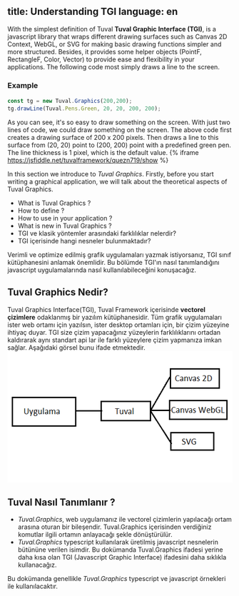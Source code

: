 title: Understanding TGI
language: en
---
With the simplest definition of Tuval **Tuval Graphic Interface (TGI)**, is a javascript library that wraps different drawing surfaces such as Canvas 2D Context, WebGL, or SVG for making basic drawing functions simpler and more structured. Besides, it provides some helper objects (PointF, RectangleF, Color, Vector) to provide ease and flexibility in your applications. The following code most simply draws a line to the screen.

### Example
```typescript
const tg = new Tuval.Graphics(200,200);
tg.drawLine(Tuval.Pens.Green, 20, 20, 200, 200);
```
As you can see, it's so easy to draw something on the screen. With just two lines of code, we could draw something on the screen. The above code first creates a drawing surface of 200 x 200 pixels. Then draws a line to this surface from (20, 20) point to (200, 200) point with a predefined green pen. The line thickness is 1 pixel, which is the default value.
{% iframe https://jsfiddle.net/tuvalframework/quezn719/show %}

In this section we introduce to *Tuval Graphics*. Firstly, before you start writing a graphical application, we will talk about the theoretical aspects of Tuval Graphics.
- What is Tuval Graphics ?
- How to define ?
- How to use in your application ?
- What is new in Tuval Graphics ?
- TGI ve klasik yöntemler arasındaki farklılıklar nelerdir?
- TGI içerisinde hangi nesneler bulunmaktadır?

Verimli ve optimize edilmiş grafik uygulamaları yazmak istiyorsanız, TGI sınıf kütüphanesini anlamak önemlidir. Bu bölümde TGI'ın nasıl tanımlandığını javascript uygulamalarında nasıl kullanılabileceğini konuşacağız.

## Tuval Graphics Nedir?
Tuval Graphics Interface(TGI), Tuval Framework içerisinde **vectorel çizimlere** odaklanmış bir yazılım kütüphanesidir.
Tüm grafik uygulamaları ister web ortamı için yazılsın, ister desktop ortamları için, bir çizim yüzeyine ihtiyaç duyar. TGI size çizim yapacağınız yüzeylerin farklılıklarını ortadan kaldırarak aynı standart api lar ile farklı yüzeylere çizim yapmanıza imkan sağlar. Aşağıdaki görsel bunu ifade etmektedir.
<img src="../images/Picture1.png" width="529" height="294" />

## Tuval Nasıl Tanımlanır ?
- *Tuval.Graphics*, web uygulamanız ile vectorel çizimlerin yapılacağı ortam arasına oturan bir bileşendir. Tuval.Graphics içerisinden verdiğiniz komutlar ilgili ortamın anlayacağı şekle dönüştürülür.
- *Tuval.Graphics* typescript kullanılarak üretilmiş javascript nesnelerin bütününe verilen isimdir. Bu dokümanda Tuval.Graphics ifadesi yerine daha kısa olan TGI (Javascript Graphic Interface) ifadesini daha sıklıkla kullanacağız.

Bu dokümanda genellikle *Tuval.Graphics* typescript ve javascript örnekleri ile kullanılacaktır.
